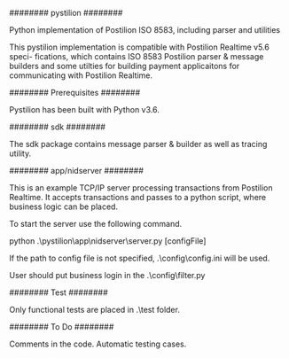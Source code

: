 ######## 
pystilion
########

Python implementation of Postilion ISO 8583, including parser and utilities

This pystilion implementation is compatible with Postilion Realtime v5.6 speci-
fications, which contains ISO 8583 Postilion parser & message builders and some 
utilties for building payment applicaitons for communicating with Postilion 
Realtime.

########
Prerequisites
########

Pystilion has been built with Python v3.6.

######## 
sdk
######## 

The sdk package contains message parser & builder as well as tracing utility.

######## 
app/nidserver
########

This is an example TCP/IP server processing transactions from Postilion Realtime.
It accepts transactions and passes to a python script, where business logic can
be placed. 

To start the server use the following command.

python .\pystilion\app\nidserver\server.py [configFile]

If the path to config file is not specified, .\config\config.ini will be used.

User should put business login in the .\config\filter.py

######## 
Test
########

Only functional tests are placed in .\test folder.

########
To Do
########

Comments in the code.
Automatic testing cases.